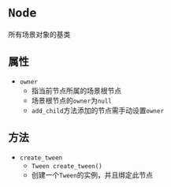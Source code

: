 # `Node`

所有场景对象的基类

## 属性

* `owner`
  * 指当前节点所属的场景根节点
  * 场景根节点的`owner`为`null`
  * `add_child`方法添加的节点需手动设置`owner`

## 方法

* `create_tween`
  * `Tween create_tween()`
  * 创建一个`Tween`的实例，并且绑定此节点